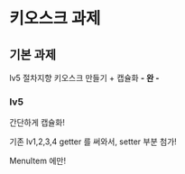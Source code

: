 # 키오스크 과제

## 기본 과제

lv5 절차지향 키오스크 만들기 + 캡슐화 **- 완 -**

### lv5

간단하게 캡슐화!

기존 lv1,2,3,4 getter 를 써와서, setter 부분 첨가!

MenuItem 에만!

